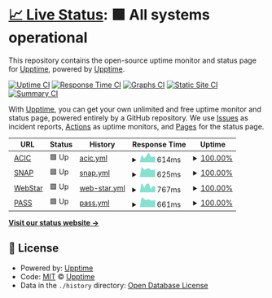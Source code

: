 # [📈 Live Status](https://shomaru.github.io/upptime): <!--live status--> **🟩 All systems operational**

This repository contains the open-source uptime monitor and status page for [Upptime](https://upptime.js.org), powered by [Upptime](https://github.com/upptime/upptime).

[![Uptime CI](https://github.com/shomaru/upptime/workflows/Uptime%20CI/badge.svg)](https://github.com/shomaru/upptime/actions?query=workflow%3A%22Uptime+CI%22)
[![Response Time CI](https://github.com/shomaru/upptime/workflows/Response%20Time%20CI/badge.svg)](https://github.com/shomaru/upptime/actions?query=workflow%3A%22Response+Time+CI%22)
[![Graphs CI](https://github.com/shomaru/upptime/workflows/Graphs%20CI/badge.svg)](https://github.com/shomaru/upptime/actions?query=workflow%3A%22Graphs+CI%22)
[![Static Site CI](https://github.com/shomaru/upptime/workflows/Static%20Site%20CI/badge.svg)](https://github.com/shomaru/upptime/actions?query=workflow%3A%22Static+Site+CI%22)
[![Summary CI](https://github.com/shomaru/upptime/workflows/Summary%20CI/badge.svg)](https://github.com/shomaru/upptime/actions?query=workflow%3A%22Summary+CI%22)

With [Upptime](https://upptime.js.org), you can get your own unlimited and free uptime monitor and status page, powered entirely by a GitHub repository. We use [Issues](https://github.com/upptime/upptime/issues) as incident reports, [Actions](https://github.com/shomaru/upptime/actions) as uptime monitors, and [Pages](https://upptime.js.org) for the status page.

<!--start: status pages-->
<!-- This summary is generated by Upptime (https://github.com/upptime/upptime) -->
<!-- Do not edit this manually, your changes will be overwritten -->
<!-- prettier-ignore -->
| URL | Status | History | Response Time | Uptime |
| --- | ------ | ------- | ------------- | ------ |
| <img alt="" src="https://favicons.githubusercontent.com/aviationcharges.iata.org" height="13"> [ACIC](https://aviationcharges.iata.org) | 🟩 Up | [acic.yml](https://github.com/shomaru/upptime/commits/HEAD/history/acic.yml) | <details><summary><img alt="Response time graph" src="./graphs/acic/response-time-week.png" height="20"> 614ms</summary><br><a href="https://shomaru.github.io/upptime/history/acic"><img alt="Response time 631" src="https://img.shields.io/endpoint?url=https%3A%2F%2Fraw.githubusercontent.com%2Fshomaru%2Fupptime%2FHEAD%2Fapi%2Facic%2Fresponse-time.json"></a><br><a href="https://shomaru.github.io/upptime/history/acic"><img alt="24-hour response time 564" src="https://img.shields.io/endpoint?url=https%3A%2F%2Fraw.githubusercontent.com%2Fshomaru%2Fupptime%2FHEAD%2Fapi%2Facic%2Fresponse-time-day.json"></a><br><a href="https://shomaru.github.io/upptime/history/acic"><img alt="7-day response time 614" src="https://img.shields.io/endpoint?url=https%3A%2F%2Fraw.githubusercontent.com%2Fshomaru%2Fupptime%2FHEAD%2Fapi%2Facic%2Fresponse-time-week.json"></a><br><a href="https://shomaru.github.io/upptime/history/acic"><img alt="30-day response time 665" src="https://img.shields.io/endpoint?url=https%3A%2F%2Fraw.githubusercontent.com%2Fshomaru%2Fupptime%2FHEAD%2Fapi%2Facic%2Fresponse-time-month.json"></a><br><a href="https://shomaru.github.io/upptime/history/acic"><img alt="1-year response time 631" src="https://img.shields.io/endpoint?url=https%3A%2F%2Fraw.githubusercontent.com%2Fshomaru%2Fupptime%2FHEAD%2Fapi%2Facic%2Fresponse-time-year.json"></a></details> | <details><summary><a href="https://shomaru.github.io/upptime/history/acic">100.00%</a></summary><a href="https://shomaru.github.io/upptime/history/acic"><img alt="All-time uptime 99.94%" src="https://img.shields.io/endpoint?url=https%3A%2F%2Fraw.githubusercontent.com%2Fshomaru%2Fupptime%2FHEAD%2Fapi%2Facic%2Fuptime.json"></a><br><a href="https://shomaru.github.io/upptime/history/acic"><img alt="24-hour uptime 100.00%" src="https://img.shields.io/endpoint?url=https%3A%2F%2Fraw.githubusercontent.com%2Fshomaru%2Fupptime%2FHEAD%2Fapi%2Facic%2Fuptime-day.json"></a><br><a href="https://shomaru.github.io/upptime/history/acic"><img alt="7-day uptime 100.00%" src="https://img.shields.io/endpoint?url=https%3A%2F%2Fraw.githubusercontent.com%2Fshomaru%2Fupptime%2FHEAD%2Fapi%2Facic%2Fuptime-week.json"></a><br><a href="https://shomaru.github.io/upptime/history/acic"><img alt="30-day uptime 100.00%" src="https://img.shields.io/endpoint?url=https%3A%2F%2Fraw.githubusercontent.com%2Fshomaru%2Fupptime%2FHEAD%2Fapi%2Facic%2Fuptime-month.json"></a><br><a href="https://shomaru.github.io/upptime/history/acic"><img alt="1-year uptime 99.94%" src="https://img.shields.io/endpoint?url=https%3A%2F%2Fraw.githubusercontent.com%2Fshomaru%2Fupptime%2FHEAD%2Fapi%2Facic%2Fuptime-year.json"></a></details>
| <img alt="" src="https://favicons.githubusercontent.com/supplylink.iata.org" height="13"> [SNAP](https://supplylink.iata.org) | 🟩 Up | [snap.yml](https://github.com/shomaru/upptime/commits/HEAD/history/snap.yml) | <details><summary><img alt="Response time graph" src="./graphs/snap/response-time-week.png" height="20"> 625ms</summary><br><a href="https://shomaru.github.io/upptime/history/snap"><img alt="Response time 627" src="https://img.shields.io/endpoint?url=https%3A%2F%2Fraw.githubusercontent.com%2Fshomaru%2Fupptime%2FHEAD%2Fapi%2Fsnap%2Fresponse-time.json"></a><br><a href="https://shomaru.github.io/upptime/history/snap"><img alt="24-hour response time 578" src="https://img.shields.io/endpoint?url=https%3A%2F%2Fraw.githubusercontent.com%2Fshomaru%2Fupptime%2FHEAD%2Fapi%2Fsnap%2Fresponse-time-day.json"></a><br><a href="https://shomaru.github.io/upptime/history/snap"><img alt="7-day response time 625" src="https://img.shields.io/endpoint?url=https%3A%2F%2Fraw.githubusercontent.com%2Fshomaru%2Fupptime%2FHEAD%2Fapi%2Fsnap%2Fresponse-time-week.json"></a><br><a href="https://shomaru.github.io/upptime/history/snap"><img alt="30-day response time 681" src="https://img.shields.io/endpoint?url=https%3A%2F%2Fraw.githubusercontent.com%2Fshomaru%2Fupptime%2FHEAD%2Fapi%2Fsnap%2Fresponse-time-month.json"></a><br><a href="https://shomaru.github.io/upptime/history/snap"><img alt="1-year response time 627" src="https://img.shields.io/endpoint?url=https%3A%2F%2Fraw.githubusercontent.com%2Fshomaru%2Fupptime%2FHEAD%2Fapi%2Fsnap%2Fresponse-time-year.json"></a></details> | <details><summary><a href="https://shomaru.github.io/upptime/history/snap">100.00%</a></summary><a href="https://shomaru.github.io/upptime/history/snap"><img alt="All-time uptime 99.59%" src="https://img.shields.io/endpoint?url=https%3A%2F%2Fraw.githubusercontent.com%2Fshomaru%2Fupptime%2FHEAD%2Fapi%2Fsnap%2Fuptime.json"></a><br><a href="https://shomaru.github.io/upptime/history/snap"><img alt="24-hour uptime 100.00%" src="https://img.shields.io/endpoint?url=https%3A%2F%2Fraw.githubusercontent.com%2Fshomaru%2Fupptime%2FHEAD%2Fapi%2Fsnap%2Fuptime-day.json"></a><br><a href="https://shomaru.github.io/upptime/history/snap"><img alt="7-day uptime 100.00%" src="https://img.shields.io/endpoint?url=https%3A%2F%2Fraw.githubusercontent.com%2Fshomaru%2Fupptime%2FHEAD%2Fapi%2Fsnap%2Fuptime-week.json"></a><br><a href="https://shomaru.github.io/upptime/history/snap"><img alt="30-day uptime 99.87%" src="https://img.shields.io/endpoint?url=https%3A%2F%2Fraw.githubusercontent.com%2Fshomaru%2Fupptime%2FHEAD%2Fapi%2Fsnap%2Fuptime-month.json"></a><br><a href="https://shomaru.github.io/upptime/history/snap"><img alt="1-year uptime 99.59%" src="https://img.shields.io/endpoint?url=https%3A%2F%2Fraw.githubusercontent.com%2Fshomaru%2Fupptime%2FHEAD%2Fapi%2Fsnap%2Fuptime-year.json"></a></details>
| <img alt="" src="https://favicons.githubusercontent.com/webstar.iatan.org" height="13"> [WebStar](https://webstar.iatan.org) | 🟩 Up | [web-star.yml](https://github.com/shomaru/upptime/commits/HEAD/history/web-star.yml) | <details><summary><img alt="Response time graph" src="./graphs/web-star/response-time-week.png" height="20"> 767ms</summary><br><a href="https://shomaru.github.io/upptime/history/web-star"><img alt="Response time 962" src="https://img.shields.io/endpoint?url=https%3A%2F%2Fraw.githubusercontent.com%2Fshomaru%2Fupptime%2FHEAD%2Fapi%2Fweb-star%2Fresponse-time.json"></a><br><a href="https://shomaru.github.io/upptime/history/web-star"><img alt="24-hour response time 691" src="https://img.shields.io/endpoint?url=https%3A%2F%2Fraw.githubusercontent.com%2Fshomaru%2Fupptime%2FHEAD%2Fapi%2Fweb-star%2Fresponse-time-day.json"></a><br><a href="https://shomaru.github.io/upptime/history/web-star"><img alt="7-day response time 767" src="https://img.shields.io/endpoint?url=https%3A%2F%2Fraw.githubusercontent.com%2Fshomaru%2Fupptime%2FHEAD%2Fapi%2Fweb-star%2Fresponse-time-week.json"></a><br><a href="https://shomaru.github.io/upptime/history/web-star"><img alt="30-day response time 844" src="https://img.shields.io/endpoint?url=https%3A%2F%2Fraw.githubusercontent.com%2Fshomaru%2Fupptime%2FHEAD%2Fapi%2Fweb-star%2Fresponse-time-month.json"></a><br><a href="https://shomaru.github.io/upptime/history/web-star"><img alt="1-year response time 962" src="https://img.shields.io/endpoint?url=https%3A%2F%2Fraw.githubusercontent.com%2Fshomaru%2Fupptime%2FHEAD%2Fapi%2Fweb-star%2Fresponse-time-year.json"></a></details> | <details><summary><a href="https://shomaru.github.io/upptime/history/web-star">100.00%</a></summary><a href="https://shomaru.github.io/upptime/history/web-star"><img alt="All-time uptime 99.61%" src="https://img.shields.io/endpoint?url=https%3A%2F%2Fraw.githubusercontent.com%2Fshomaru%2Fupptime%2FHEAD%2Fapi%2Fweb-star%2Fuptime.json"></a><br><a href="https://shomaru.github.io/upptime/history/web-star"><img alt="24-hour uptime 100.00%" src="https://img.shields.io/endpoint?url=https%3A%2F%2Fraw.githubusercontent.com%2Fshomaru%2Fupptime%2FHEAD%2Fapi%2Fweb-star%2Fuptime-day.json"></a><br><a href="https://shomaru.github.io/upptime/history/web-star"><img alt="7-day uptime 100.00%" src="https://img.shields.io/endpoint?url=https%3A%2F%2Fraw.githubusercontent.com%2Fshomaru%2Fupptime%2FHEAD%2Fapi%2Fweb-star%2Fuptime-week.json"></a><br><a href="https://shomaru.github.io/upptime/history/web-star"><img alt="30-day uptime 100.00%" src="https://img.shields.io/endpoint?url=https%3A%2F%2Fraw.githubusercontent.com%2Fshomaru%2Fupptime%2FHEAD%2Fapi%2Fweb-star%2Fuptime-month.json"></a><br><a href="https://shomaru.github.io/upptime/history/web-star"><img alt="1-year uptime 99.61%" src="https://img.shields.io/endpoint?url=https%3A%2F%2Fraw.githubusercontent.com%2Fshomaru%2Fupptime%2FHEAD%2Fapi%2Fweb-star%2Fuptime-year.json"></a></details>
| <img alt="" src="https://favicons.githubusercontent.com/pass.iata.org" height="13"> [PASS](https://pass.iata.org) | 🟩 Up | [pass.yml](https://github.com/shomaru/upptime/commits/HEAD/history/pass.yml) | <details><summary><img alt="Response time graph" src="./graphs/pass/response-time-week.png" height="20"> 661ms</summary><br><a href="https://shomaru.github.io/upptime/history/pass"><img alt="Response time 591" src="https://img.shields.io/endpoint?url=https%3A%2F%2Fraw.githubusercontent.com%2Fshomaru%2Fupptime%2FHEAD%2Fapi%2Fpass%2Fresponse-time.json"></a><br><a href="https://shomaru.github.io/upptime/history/pass"><img alt="24-hour response time 626" src="https://img.shields.io/endpoint?url=https%3A%2F%2Fraw.githubusercontent.com%2Fshomaru%2Fupptime%2FHEAD%2Fapi%2Fpass%2Fresponse-time-day.json"></a><br><a href="https://shomaru.github.io/upptime/history/pass"><img alt="7-day response time 661" src="https://img.shields.io/endpoint?url=https%3A%2F%2Fraw.githubusercontent.com%2Fshomaru%2Fupptime%2FHEAD%2Fapi%2Fpass%2Fresponse-time-week.json"></a><br><a href="https://shomaru.github.io/upptime/history/pass"><img alt="30-day response time 660" src="https://img.shields.io/endpoint?url=https%3A%2F%2Fraw.githubusercontent.com%2Fshomaru%2Fupptime%2FHEAD%2Fapi%2Fpass%2Fresponse-time-month.json"></a><br><a href="https://shomaru.github.io/upptime/history/pass"><img alt="1-year response time 591" src="https://img.shields.io/endpoint?url=https%3A%2F%2Fraw.githubusercontent.com%2Fshomaru%2Fupptime%2FHEAD%2Fapi%2Fpass%2Fresponse-time-year.json"></a></details> | <details><summary><a href="https://shomaru.github.io/upptime/history/pass">100.00%</a></summary><a href="https://shomaru.github.io/upptime/history/pass"><img alt="All-time uptime 99.61%" src="https://img.shields.io/endpoint?url=https%3A%2F%2Fraw.githubusercontent.com%2Fshomaru%2Fupptime%2FHEAD%2Fapi%2Fpass%2Fuptime.json"></a><br><a href="https://shomaru.github.io/upptime/history/pass"><img alt="24-hour uptime 100.00%" src="https://img.shields.io/endpoint?url=https%3A%2F%2Fraw.githubusercontent.com%2Fshomaru%2Fupptime%2FHEAD%2Fapi%2Fpass%2Fuptime-day.json"></a><br><a href="https://shomaru.github.io/upptime/history/pass"><img alt="7-day uptime 100.00%" src="https://img.shields.io/endpoint?url=https%3A%2F%2Fraw.githubusercontent.com%2Fshomaru%2Fupptime%2FHEAD%2Fapi%2Fpass%2Fuptime-week.json"></a><br><a href="https://shomaru.github.io/upptime/history/pass"><img alt="30-day uptime 100.00%" src="https://img.shields.io/endpoint?url=https%3A%2F%2Fraw.githubusercontent.com%2Fshomaru%2Fupptime%2FHEAD%2Fapi%2Fpass%2Fuptime-month.json"></a><br><a href="https://shomaru.github.io/upptime/history/pass"><img alt="1-year uptime 99.61%" src="https://img.shields.io/endpoint?url=https%3A%2F%2Fraw.githubusercontent.com%2Fshomaru%2Fupptime%2FHEAD%2Fapi%2Fpass%2Fuptime-year.json"></a></details>

<!--end: status pages-->

[**Visit our status website →**](https://upptime.js.org)

## 📄 License

- Powered by: [Upptime](https://github.com/upptime/upptime)
- Code: [MIT](./LICENSE) © [Upptime](https://upptime.js.org)
- Data in the `./history` directory: [Open Database License](https://opendatacommons.org/licenses/odbl/1-0/)
